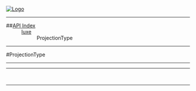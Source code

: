 
[![Logo](../../images/logo.png)](../../index.html)

---


##[API Index](../../api/index.html#luxe)   
&emsp;&emsp;&emsp;[luxe](./)   
&emsp;&emsp;&emsp;&emsp;&emsp;&emsp;ProjectionType

---

#ProjectionType


---




---



&nbsp;
&nbsp;
&nbsp;

---  


&nbsp;   
&nbsp;   